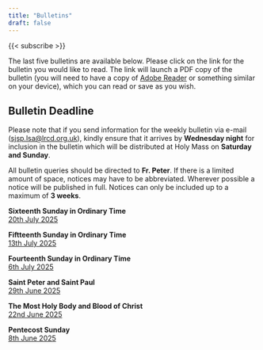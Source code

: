 ```yaml
---
title: "Bulletins"
draft: false
---
```


{{< subscribe >}}

The last five bulletins are available below. Please click on the link for the bulletin you would like to read. The link will launch a PDF copy of the bulletin (you will need to have a copy of [Adobe Reader](https://get.adobe.com/reader/) or something similar on your device), which you can read or save as you wish.

## Bulletin Deadline

Please note that if you send information for the weekly bulletin via e-mail ([sjsp.lsa@lrcd.org.uk](mailto:sjsp.lsa@lrcd.org.uk)), kindly ensure that it arrives by **Wednesday night** for inclusion in the bulletin which will be distributed at Holy Mass on **Saturday and Sunday**.

All bulletin queries should be directed to **Fr. Peter**. If there is a limited amount of space, notices may have to be abbreviated. Wherever possible a notice will be published in full. Notices can only be included up to a maximum of **3 weeks**.

**Sixteenth Sunday in Ordinary Time**  
[20th July 2025](/bulletins/Bulletin200725.pdf)  

**Fiftteenth Sunday in Ordinary Time**  
[13th July 2025](/bulletins/Bulletin130725.pdf)  

**Fourteenth Sunday in Ordinary Time**  
[6th July 2025](/bulletins/Bulletin060725.pdf)  

**Saint Peter and Saint Paul**  
[29th June 2025](/bulletins/Bulletin290625.pdf)  

**The Most Holy Body and Blood of Christ**  
[22nd June 2025](/bulletins/Bulletin220625.pdf)  

**Pentecost Sunday**  
[8th June 2025](/bulletins/Bulletin080625.pdf)  
